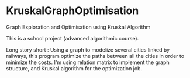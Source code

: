 # KruskalGraphOptimisation
Graph Exploration and Optimisation using Kruskal Algorithm

This is a school project (advanced algorithmic course).

Long story short : Using a graph to modelize several cities linked by railways, this program optimize the 
paths between all the cities in order to minimize the costs.
I'm using relation matrix to implement the graph structure, and Kruskal algorithm for the optimization job.
